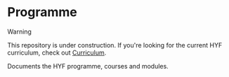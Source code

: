 # Programme

> [!WARNING]
> This repository is under construction. If you're looking for the current HYF curriculum, check out [Curriculum](https://github.com/HackYourFuture-CPH/curriculum).

Documents the HYF programme, courses and modules.
